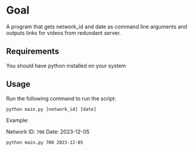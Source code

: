 # Goal
A program that gets network_id and date as command line arguments and outputs links for videos from redundant server.

## Requirements
You should have python installed on your system

## Usage

Run the following command to run the script:

```
python main.py [network_id] [date]
```

Example:

Network ID: `700`
Date: 2023-12-05

```
python main.py 700 2023-12-05
```